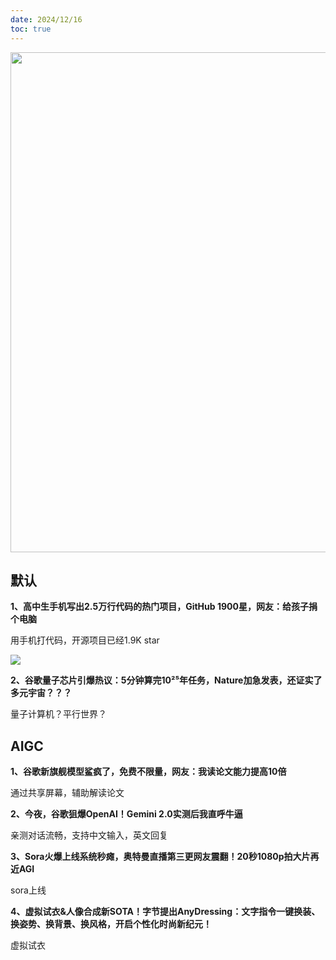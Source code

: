 ```yaml
---
date: 2024/12/16
toc: true
---
```


<img src="https://mmbiz.qpic.cn/sz_mmbiz_jpg/KmXPKA19gW9SC6yrzibQnYz8b0JFBvy7DyCsckvhVIOcNhiaZ0TxMa9PDNqOwKibkTKooUaqb4wHOWSDOw4sriaGsQ/0?wx_fmt=jpeg" width="800" />

## 默认
**1、高中生手机写出2.5万行代码的热门项目，GitHub 1900星，网友：给孩子捐个电脑**

用手机打代码，开源项目已经1.9K star

![](https://mmbiz.qpic.cn/sz_mmbiz_jpg/KmXPKA19gW9SC6yrzibQnYz8b0JFBvy7DyCsckvhVIOcNhiaZ0TxMa9PDNqOwKibkTKooUaqb4wHOWSDOw4sriaGsQ/0?wx_fmt=jpeg)

**2、谷歌量子芯片引爆热议：5分钟算完10²⁵年任务，Nature加急发表，还证实了多元宇宙？？？**

量子计算机？平行世界？



## AIGC
**1、谷歌新旗舰模型鲨疯了，免费不限量，网友：我读论文能力提高10倍**

通过共享屏幕，辅助解读论文



**2、今夜，谷歌狙爆OpenAI！Gemini 2.0实测后我直呼牛逼**

亲测对话流畅，支持中文输入，英文回复



**3、Sora火爆上线系统秒瘫，奥特曼直播第三更网友震翻！20秒1080p拍大片再近AGI**

sora上线



**4、虚拟试衣&人像合成新SOTA！字节提出AnyDressing：文字指令一键换装、换姿势、换背景、换风格，开启个性化时尚新纪元！**

虚拟试衣



